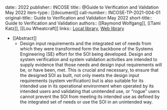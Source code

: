 date:: 2022
publisher:: INCOSE
title:: @Guide to Verification and Validation May 2022
item-type:: [[document]]
call-number:: INCOSE-TP-2021-004-01
original-title:: Guide to Verification and Validation May 2022
short-title:: Guide to Verification and Validation
authors:: [[Raymond Wolfgang]], [[Tami Katz]], [[Lou Wheatcraft]]
links:: [Local library](zotero://select/library/items/XDH49C3R), [Web library](https://www.zotero.org/users/6520516/items/XDH49C3R)

- [[Abstract]]
	- Design input requirements and the integrated set of needs from which they were transformed form the backbone of the Systems Engineering (SE) effort for the SOI being developed. Design and system verification and system validation activities are intended to supply evidence that those needs and design input requirements will be, or have been, met. This is crucial and necessary, to ensure that the designed SOI as built, not only meets the design input requirements (system verification) but is also suitable for its intended use in its operational environment when operated by its intended users and validating that unintended use, or “rogue” users cannot prevent the SOI from meeting its intended use as defined by the integrated set of needs or use the SOI in an unintended way.